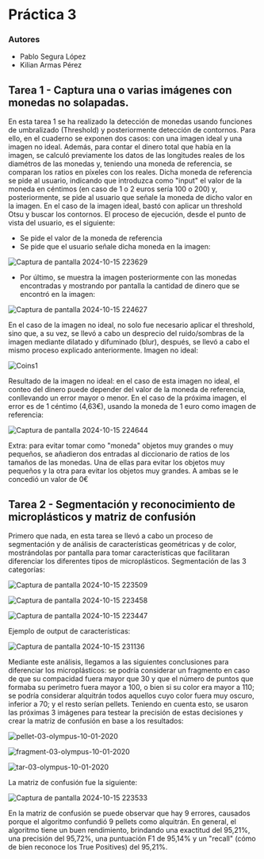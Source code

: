 # Práctica 3

### Autores

- Pablo Segura López
- Kilian Armas Pérez

## Tarea 1 - Captura una o varias imágenes con monedas no solapadas. 
En esta tarea 1 se ha realizado la detección de monedas usando funciones de umbralizado (Threshold) y posteriormente detección de contornos. Para ello, en el cuaderno se exponen dos casos: con una imagen ideal y una imagen no ideal.
Además, para contar el dinero total que había en la imagen, se calculó previamente los datos de las longitudes reales de los diamétros de las monedas y, teniendo una moneda de referencia, se comparan los ratios en píxeles con los reales. Dicha moneda de referencia se pide al usuario, indicando que introduzca como "input" el valor de la moneda en céntimos (en caso de 1 o 2 euros sería 100 o 200) y, posteriormente, se pide al usuario que señale la moneda de dicho valor en la imagen.
En el caso de la imagen ideal, bastó con aplicar un threshold Otsu y buscar los contornos. El proceso de ejecución, desde el punto de vista del usuario, es el siguiente:
- Se pide el valor de la moneda de referencia
- Se pide que el usuario señale dicha moneda en la imagen:

![Captura de pantalla 2024-10-15 223629](https://github.com/user-attachments/assets/f2fbf7c0-3a66-4b5c-83a9-92c3b9f171a4)

- Por último, se muestra la imagen posteriormente con las monedas encontradas y mostrando por pantalla la cantidad de dinero que se encontró en la imagen:

![Captura de pantalla 2024-10-15 224627](https://github.com/user-attachments/assets/7856af46-63f1-48df-a491-1e12d9cb3193)

En el caso de la imagen no ideal, no solo fue necesario aplicar el threshold, sino que, a su vez, se llevó a cabo un desprecio del ruido/sombras de la imagen mediante dilatado y difuminado (blur), después, se llevó a cabo el mismo proceso explicado anteriormente.
Imagen no ideal:

![Coins1](https://github.com/user-attachments/assets/ca71069c-8675-4fed-bf2e-6fc728eb6dbe)

Resultado de la imagen no ideal: en el caso de esta imagen no ideal, el conteo del dinero puede depender del valor de la moneda de referencia, conllevando un error mayor o menor. En el caso de la próxima imagen, el error es de 1 céntimo (4,63€), usando la moneda de 1 euro como imagen de referencia:

![Captura de pantalla 2024-10-15 224644](https://github.com/user-attachments/assets/e79fd725-d2ed-48c6-b4d5-cd7f16efe55c)

Extra: para evitar tomar como "moneda" objetos muy grandes o muy pequeños, se añadieron dos entradas al diccionario de ratios de los tamaños de las monedas. Una de ellas para evitar los objetos muy pequeños y la otra para evitar los objetos muy grandes. A ambas se le concedió un valor de 0€

## Tarea 2 - Segmentación y reconocimiento de microplásticos y matriz de confusión
Primero que nada, en esta tarea se llevó a cabo un proceso de segmentación y de análisis de características geométricas y de color, mostrándolas por pantalla para tomar características que facilitaran diferenciar los diferentes tipos de microplásticos.
Segmentación de las 3 categorías:

![Captura de pantalla 2024-10-15 223509](https://github.com/user-attachments/assets/ddaef074-49b6-4031-b752-2ad79052c1c2)

![Captura de pantalla 2024-10-15 223458](https://github.com/user-attachments/assets/d85bcfb0-04a3-4ee8-808e-a5d77a3de177)

![Captura de pantalla 2024-10-15 223447](https://github.com/user-attachments/assets/6be6f28d-158c-4235-9b43-a336d4579dfd)

Ejemplo de output de características:

![Captura de pantalla 2024-10-15 231136](https://github.com/user-attachments/assets/532c75e7-38a1-4e4d-8d1a-adc0bddf0663)

Mediante este análisis, llegamos a las siguientes conclusiones para diferenciar los microplásticos: se podría considerar un fragmento en caso de que su compacidad fuera mayor que 30 y que el número de puntos que formaba su perímetro fuera mayor a 100, o bien si su color era mayor a 110; se podría considerar alquitrán todos aquellos cuyo color fuera muy oscuro, inferior a 70; y el resto serían pellets.
Teniendo en cuenta esto, se usaron las próximas 3 imágenes para testear la precisión de estas decisiones y crear la matriz de confusión en base a los resultados:

![pellet-03-olympus-10-01-2020](https://github.com/user-attachments/assets/22b89dc1-8ae1-41b5-8af8-cdde860459a5)

![fragment-03-olympus-10-01-2020](https://github.com/user-attachments/assets/46dad506-fc79-4e46-8361-9bc0fcaf560a)

![tar-03-olympus-10-01-2020](https://github.com/user-attachments/assets/43a9dc36-0bce-455b-b222-bae3780208ba)

La matriz de confusión fue la siguiente:

![Captura de pantalla 2024-10-15 223533](https://github.com/user-attachments/assets/5ae4b73a-3489-49be-8b16-66a833811d78)

En la matriz de confusión se puede observar que hay 9 errores, causados porque el algoritmo confundió 9 pellets como alquitrán. 
En general, el algoritmo tiene un buen rendimiento, brindando una exactitud del 95,21%, una precisión del 95,72%, una puntuación F1 de 95,14% y un "recall" (cómo de bien reconoce los True Positives) del 95,21%.
